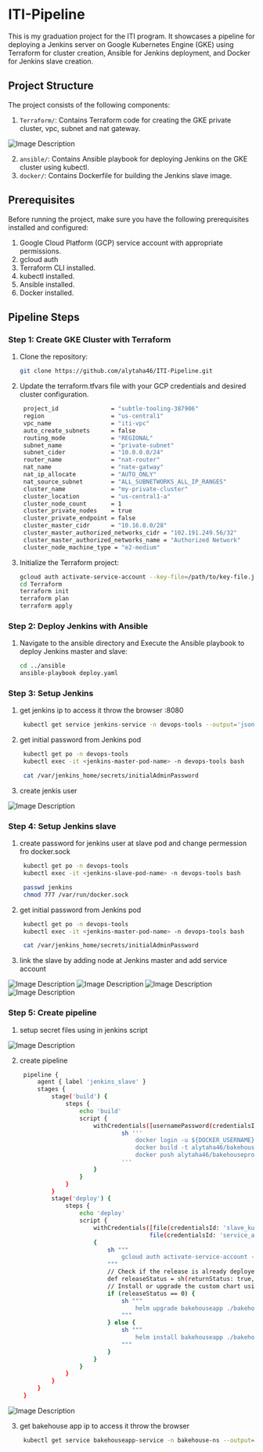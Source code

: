 # ITI-Pipeline

This is my graduation project for the ITI program. It showcases a pipeline for deploying a Jenkins server on Google Kubernetes Engine (GKE) using Terraform for cluster creation, Ansible for Jenkins deployment, and Docker for Jenkins slave creation.

## Project Structure

The project consists of the following components:

1. `Terraform/`: Contains Terraform code for creating the GKE private cluster, vpc, subnet and nat gateway.

![Image Description](./images/diagram.jpg)

2. `ansible/`: Contains Ansible playbook for deploying Jenkins on the GKE cluster using kubectl.
3. `docker/`: Contains Dockerfile for building the Jenkins slave image.

## Prerequisites

Before running the project, make sure you have the following prerequisites installed and configured:

1. Google Cloud Platform (GCP) service account with appropriate permissions.
2. gcloud auth
3. Terraform CLI installed.
4. kubectl installed.
5. Ansible installed.
6. Docker installed.

## Pipeline Steps

### Step 1: Create GKE Cluster with Terraform

1. Clone the repository:
   ```bash
   git clone https://github.com/alytaha46/ITI-Pipeline.git
   ```

2. Update the terraform.tfvars file with your GCP credentials and desired cluster configuration.

   ```bash
    project_id               = "subtle-tooling-387906"
    region                   = "us-central1"
    vpc_name                 = "iti-vpc"
    auto_create_subnets      = false
    routing_mode             = "REGIONAL"
    subnet_name              = "private-subnet"
    subnet_cider             = "10.0.0.0/24"
    router_name              = "nat-router"
    nat_name                 = "nate-gatway"
    nat_ip_allocate          = "AUTO_ONLY"
    nat_source_subnet        = "ALL_SUBNETWORKS_ALL_IP_RANGES"
    cluster_name             = "my-private-cluster"
    cluster_location         = "us-central1-a"
    cluster_node_count       = 1
    cluster_private_nodes    = true
    cluster_private_endpoint = false
    cluster_master_cidr      = "10.16.0.0/28"
    cluster_master_authorized_networks_cidr = "102.191.249.56/32"
    cluster_master_authorized_networks_name = "Authorized Network"
    cluster_node_machine_type = "e2-medium"
   ```

3. Initialize the Terraform project:

    ```bash
    gcloud auth activate-service-account --key-file=/path/to/key-file.json
    cd Terraform
    terraform init
    terraform plan
    terraform apply
    ```

### Step 2: Deploy Jenkins with Ansible

1. Navigate to the ansible directory and Execute the Ansible playbook to deploy Jenkins master and slave:

   ```bash
   cd ../ansible
   ansible-playbook deploy.yaml
   ```

### Step 3: Setup Jenkins

1. get jenkins ip to access it throw the browser :8080 

   ```bash
    kubectl get service jenkins-service -n devops-tools --output='jsonpath={.status.loadBalancer.ingress[0].ip}'
   ```

2. get initial password from Jenkins pod

   ```bash
    kubectl get po -n devops-tools
    kubectl exec -it <jenkins-master-pod-name> -n devops-tools bash
    ```
   ```bash
    cat /var/jenkins_home/secrets/initialAdminPassword
   ```

3. create jenkis user

![Image Description](./images/create_user_jenkins.png)

### Step 4: Setup Jenkins slave

1. create password for jenkins user at slave pod and change permession fro docker.sock

   ```bash
    kubectl get po -n devops-tools
    kubectl exec -it <jenkins-slave-pod-name> -n devops-tools bash
   ```
   ```bash
    passwd jenkins
    chmod 777 /var/run/docker.sock
   ```

2. get initial password from Jenkins pod

   ```bash
    kubectl get po -n devops-tools
    kubectl exec -it <jenkins-master-pod-name> -n devops-tools bash
    ```
   ```bash
    cat /var/jenkins_home/secrets/initialAdminPassword
   ```

3. link the slave by adding node at Jenkins master and add service account 

![Image Description](./images/node_name.png)
![Image Description](./images/user_credential.png)
![Image Description](./images/slave_setup.png)
![Image Description](./images/node_done.png)

### Step 5: Create pipeline

1. setup secret files using in jenkins script

![Image Description](./images/secrets.png)

2. create pipeline

   ```bash
    pipeline {
        agent { label 'jenkins_slave' }
        stages {
            stage('build') {
                steps {
                    echo 'build'
                    script {
                        withCredentials([usernamePassword(credentialsId: 'docker_login', usernameVariable: 'DOCKER_USERNAME', passwordVariable: 'DOCKER_PASSWORD')]) {
                                sh '''
                                    docker login -u ${DOCKER_USERNAME} -p ${DOCKER_PASSWORD}
                                    docker build -t alytaha46/bakehouseproject:v${BUILD_NUMBER} .
                                    docker push alytaha46/bakehouseproject:v${BUILD_NUMBER}
                                '''
                        }
                    }
                }
            }
            stage('deploy') {
                steps {
                    echo 'deploy'
                    script {
                        withCredentials([file(credentialsId: 'slave_kubeconfig', variable: 'KUBECONFIG_ITI'),
                                        file(credentialsId: 'service_account_key', variable: 'KEYY')]) 
                        {
                            sh """
                                gcloud auth activate-service-account --key-file ${KEYY}
                            """
                            // Check if the release is already deployed
                            def releaseStatus = sh(returnStatus: true, script: "helm status bakehouseapp --kubeconfig ${KUBECONFIG_ITI}")
                            // Install or upgrade the custom chart using Helm based on the release status
                            if (releaseStatus == 0) {
                                sh """
                                    helm upgrade bakehouseapp ./bakehousechart/ --kubeconfig ${KUBECONFIG_ITI} --set image.tag=v${BUILD_NUMBER} --values bakehousechart/master-values.yaml
                                """
                            } else {
                                sh """
                                    helm install bakehouseapp ./bakehousechart/ --kubeconfig ${KUBECONFIG_ITI} --set image.tag=v${BUILD_NUMBER} --values bakehousechart/master-values.yaml
                                """
                            }
                        }
                    }
                }
            }
        }
    }      
   ```

![Image Description](./images/done_pipeline.png)


3. get bakehouse app ip to access it throw the browser 

   ```bash
    kubectl get service bakehouseapp-service -n bakehouse-ns --output='jsonpath={.status.loadBalancer.ingress[0].ip}'
   ```